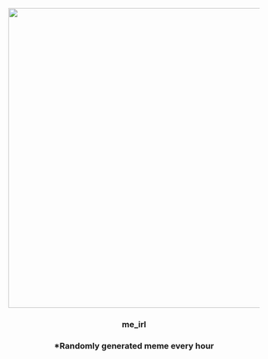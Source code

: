<p align="center">
        <img src="https://i.redd.it/l0y1e8ql38791.jpg" width="600" height="600">
        </p>
        <h3 align="center">me_irl</h3>
        <h3 align="center">*Randomly generated meme every hour</h3>
    